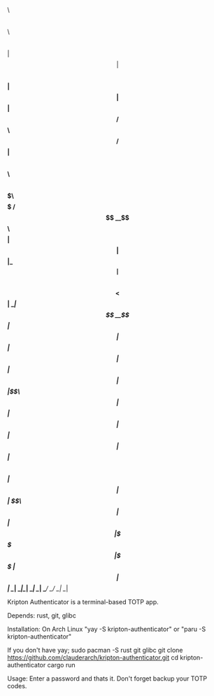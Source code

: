 $$\   $$\                  $$$$$$\              $$\     $$\       
$$ | $$  |                $$  __$$\             $$ |    $$ |      
$$ |$$  /  $$$$$$\        $$ /  $$ |$$\   $$\ $$$$$$\   $$$$$$$\  
$$$$$  /  $$  __$$\       $$$$$$$$ |$$ |  $$ |\_$$  _|  $$  __$$\ 
$$  $$<   $$ |  \__|      $$  __$$ |$$ |  $$ |  $$ |    $$ |  $$ |
$$ |\$$\  $$ |            $$ |  $$ |$$ |  $$ |  $$ |$$\ $$ |  $$ |
$$ | \$$\ $$ |            $$ |  $$ |\$$$$$$  |  \$$$$  |$$ |  $$ |
\__|  \__|\__|            \__|  \__| \______/    \____/ \__|  \__|

Kripton Authenticator is a terminal-based TOTP app.

Depends: rust, git, glibc

Installation:
On Arch Linux "yay -S kripton-authenticator" or "paru -S kripton-authenticator"

If you don't have yay;
sudo pacman -S rust git glibc
git clone https://github.com/clauderarch/kripton-authenticator.git
cd kripton-authenticator
cargo run

Usage:
Enter a password and thats it. Don't forget backup your TOTP codes.
